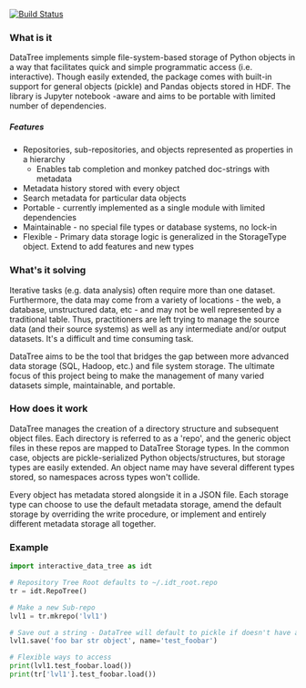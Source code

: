 
[![Build Status](https://travis-ci.org/Morgan243/InteractiveDataTree.svg?branch=master)](https://travis-ci.org/Morgan243/InteractiveDataTree)

### What is it
DataTree implements simple file-system-based storage of Python objects
in a way that facilitates quick and simple programmatic access (i.e. interactive).
Though easily extended, the package comes with built-in support for general
objects (pickle) and Pandas objects stored in HDF. The library is Jupyter notebook
-aware and aims to be portable with limited number of dependencies.

##### Features
- Repositories, sub-repositories, and objects represented as properties in a hierarchy
    - Enables tab completion and monkey patched doc-strings with metadata
- Metadata history stored with every object
- Search metadata for particular data objects
- Portable - currently implemented as a single module with limited dependencies
- Maintainable - no special file types or database systems, no lock-in
- Flexible - Primary data storage logic is generalized in the StorageType object. Extend to add features and new types


### What's it solving
Iterative tasks (e.g. data analysis) often require more than one dataset. Furthermore, the
data may come from a variety of locations - the web, a database, unstructured data, etc - and may not be well represented
by a traditional table. Thus, practitioners are left trying to manage the source data (and their source systems) as well as
any intermediate and/or output datasets. It's a difficult and time consuming task.

DataTree aims to be the tool that bridges the gap between more advanced data storage (SQL, Hadoop, etc.)
and file system storage. The ultimate focus of this project being to make the management of many varied
datasets simple, maintainable, and portable.

### How does it work
DataTree manages the creation of a directory structure and subsequent object files. Each directory
is referred to as a 'repo', and the generic object files in these repos are mapped to DataTree Storage types.
In the common case, objects are pickle-serialized Python objects/structures, but storage types are easily
extended. An object name may have several different types stored, so namespaces across types won't collide.

Every object has metadata stored alongside it in a JSON file. Each storage type can
choose to use the default metadata storage, amend the default storage by overriding the write
procedure, or implement and entirely different metadata storage all together.

### Example

```python
import interactive_data_tree as idt

# Repository Tree Root defaults to ~/.idt_root.repo
tr = idt.RepoTree()

# Make a new Sub-repo
lvl1 = tr.mkrepo('lvl1')

# Save out a string - DataTree will default to pickle if doesn't have a better type
lvl1.save('foo bar str object', name='test_foobar')

# Flexible ways to access
print(lvl1.test_foobar.load())
print(tr['lvl1'].test_foobar.load())
```


